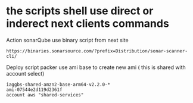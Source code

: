 # the scripts shell use direct or inderect next clients commands

Action sonarQube use binary script from next site 
````
https://binaries.sonarsource.com/?prefix=Distribution/sonar-scanner-cli/
````

Deploy script packer use ami base to create new ami ( this is shared with account select)
````
iaggbs-shared-amzn2-base-arm64-v2.2.0-*
ami-07544e2d119d2361f	
account aws "shared-services"
````
